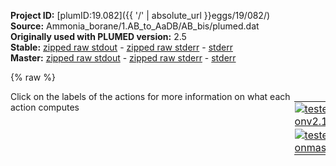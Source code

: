 **Project ID:** [plumID:19.082]({{ '/' | absolute_url }}eggs/19/082/)  
**Source:** Ammonia_borane/1.AB_to_AaDB/AB_bis/plumed.dat  
**Originally used with PLUMED version:** 2.5  
**Stable:** [zipped raw stdout](plumed.dat.plumed.stdout.txt.zip) - [zipped raw stderr](plumed.dat.plumed.stderr.txt.zip) - [stderr](plumed.dat.plumed.stderr)  
**Master:** [zipped raw stdout](plumed.dat.plumed_master.stdout.txt.zip) - [zipped raw stderr](plumed.dat.plumed_master.stderr.txt.zip) - [stderr](plumed.dat.plumed_master.stderr)  

{% raw %}
<div style="width: 100%; float:left">
<div style="width: 90%; float:left" id="value_details_data/Ammonia_borane/1.AB_to_AaDB/AB_bis/plumed.dat"> Click on the labels of the actions for more information on what each action computes </div>
<div style="width: 10%; float:left"><table><tr><td style="padding:1px"><a href="plumed.dat.plumed.stderr"><img src="https://img.shields.io/badge/v2.10-passing-green.svg" alt="tested onv2.10" /></a></td></tr><tr><td style="padding:1px"><a href="plumed.dat.plumed_master.stderr"><img src="https://img.shields.io/badge/master-passing-green.svg" alt="tested onmaster" /></a></td></tr></table></div></div>
<pre style="width=97%;">
<span class="plumedtooltip" style="color:green">RESTART<span class="right">Activate restart. <a href="https://www.plumed.org/doc-master/user-doc/html/_r_e_s_t_a_r_t.html" style="color:green">More details</a><i></i></span></span>
<span style="display:none;" id="data/Ammonia_borane/1.AB_to_AaDB/AB_bis/plumed.dat">The RESTART action with label <b></b> calculates something</span><span class="plumedtooltip" style="color:green">UNITS<span class="right">This command sets the internal units for the code. <a href="https://www.plumed.org/doc-master/user-doc/html/_u_n_i_t_s.html" style="color:green">More details</a><i></i></span></span> <span class="plumedtooltip">LENGTH<span class="right">the units of lengths<i></i></span></span>=A

<b name="data/Ammonia_borane/1.AB_to_AaDB/AB_bis/plumed.dath" onclick='showPath("data/Ammonia_borane/1.AB_to_AaDB/AB_bis/plumed.dat","data/Ammonia_borane/1.AB_to_AaDB/AB_bis/plumed.dath","data/Ammonia_borane/1.AB_to_AaDB/AB_bis/plumed.dath","violet")'>h</b><span style="display:none;" id="data/Ammonia_borane/1.AB_to_AaDB/AB_bis/plumed.dath">The GROUP action with label <b>h</b> calculates the following quantities:<table  align="center" frame="void" width="95%" cellpadding="5%"><tr><td width="5%"><b> Quantity </b>  </td><td width="5%"><b> Type </b>  </td><td><b> Description </b> </td></tr><tr><td width="5%">h</td><td width="5%"><font color="violet">atoms</font></td><td>indices of atoms specified in GROUP</td></tr></table></span>: <span class="plumedtooltip" style="color:green">GROUP<span class="right">Define a group of atoms so that a particular list of atoms can be referenced with a single label in definitions of CVs or virtual atoms. <a href="https://www.plumed.org/doc-master/user-doc/html/_g_r_o_u_p.html" style="color:green">More details</a><i></i></span></span> <span class="plumedtooltip">ATOMS<span class="right">the numerical indexes for the set of atoms in the group<i></i></span></span>=5-128:16,6-128:16,7-128:16,8-128:16,9-128:16,10-128:16,11-128:16,12-128:16,13-128:16,14-128:16,15-128:16,16-128:16 
<b name="data/Ammonia_borane/1.AB_to_AaDB/AB_bis/plumed.datn" onclick='showPath("data/Ammonia_borane/1.AB_to_AaDB/AB_bis/plumed.dat","data/Ammonia_borane/1.AB_to_AaDB/AB_bis/plumed.datn","data/Ammonia_borane/1.AB_to_AaDB/AB_bis/plumed.datn","violet")'>n</b><span style="display:none;" id="data/Ammonia_borane/1.AB_to_AaDB/AB_bis/plumed.datn">The GROUP action with label <b>n</b> calculates the following quantities:<table  align="center" frame="void" width="95%" cellpadding="5%"><tr><td width="5%"><b> Quantity </b>  </td><td width="5%"><b> Type </b>  </td><td><b> Description </b> </td></tr><tr><td width="5%">n</td><td width="5%"><font color="violet">atoms</font></td><td>indices of atoms specified in GROUP</td></tr></table></span>: <span class="plumedtooltip" style="color:green">GROUP<span class="right">Define a group of atoms so that a particular list of atoms can be referenced with a single label in definitions of CVs or virtual atoms. <a href="https://www.plumed.org/doc-master/user-doc/html/_g_r_o_u_p.html" style="color:green">More details</a><i></i></span></span> <span class="plumedtooltip">ATOMS<span class="right">the numerical indexes for the set of atoms in the group<i></i></span></span>=3-128:16,4-128:16   
<b name="data/Ammonia_borane/1.AB_to_AaDB/AB_bis/plumed.datb" onclick='showPath("data/Ammonia_borane/1.AB_to_AaDB/AB_bis/plumed.dat","data/Ammonia_borane/1.AB_to_AaDB/AB_bis/plumed.datb","data/Ammonia_borane/1.AB_to_AaDB/AB_bis/plumed.datb","violet")'>b</b><span style="display:none;" id="data/Ammonia_borane/1.AB_to_AaDB/AB_bis/plumed.datb">The GROUP action with label <b>b</b> calculates the following quantities:<table  align="center" frame="void" width="95%" cellpadding="5%"><tr><td width="5%"><b> Quantity </b>  </td><td width="5%"><b> Type </b>  </td><td><b> Description </b> </td></tr><tr><td width="5%">b</td><td width="5%"><font color="violet">atoms</font></td><td>indices of atoms specified in GROUP</td></tr></table></span>: <span class="plumedtooltip" style="color:green">GROUP<span class="right">Define a group of atoms so that a particular list of atoms can be referenced with a single label in definitions of CVs or virtual atoms. <a href="https://www.plumed.org/doc-master/user-doc/html/_g_r_o_u_p.html" style="color:green">More details</a><i></i></span></span> <span class="plumedtooltip">ATOMS<span class="right">the numerical indexes for the set of atoms in the group<i></i></span></span>=1-128:16,2-128:16   
<b name="data/Ammonia_borane/1.AB_to_AaDB/AB_bis/plumed.dathb" onclick='showPath("data/Ammonia_borane/1.AB_to_AaDB/AB_bis/plumed.dat","data/Ammonia_borane/1.AB_to_AaDB/AB_bis/plumed.dathb","data/Ammonia_borane/1.AB_to_AaDB/AB_bis/plumed.dathb","violet")'>hb</b><span style="display:none;" id="data/Ammonia_borane/1.AB_to_AaDB/AB_bis/plumed.dathb">The GROUP action with label <b>hb</b> calculates the following quantities:<table  align="center" frame="void" width="95%" cellpadding="5%"><tr><td width="5%"><b> Quantity </b>  </td><td width="5%"><b> Type </b>  </td><td><b> Description </b> </td></tr><tr><td width="5%">hb</td><td width="5%"><font color="violet">atoms</font></td><td>indices of atoms specified in GROUP</td></tr></table></span>: <span class="plumedtooltip" style="color:green">GROUP<span class="right">Define a group of atoms so that a particular list of atoms can be referenced with a single label in definitions of CVs or virtual atoms. <a href="https://www.plumed.org/doc-master/user-doc/html/_g_r_o_u_p.html" style="color:green">More details</a><i></i></span></span> <span class="plumedtooltip">ATOMS<span class="right">the numerical indexes for the set of atoms in the group<i></i></span></span>=7-128:16,8-128:16,13-128:16,14-128:16,15-128:16,16-128:16 
<b name="data/Ammonia_borane/1.AB_to_AaDB/AB_bis/plumed.dathn" onclick='showPath("data/Ammonia_borane/1.AB_to_AaDB/AB_bis/plumed.dat","data/Ammonia_borane/1.AB_to_AaDB/AB_bis/plumed.dathn","data/Ammonia_borane/1.AB_to_AaDB/AB_bis/plumed.dathn","violet")'>hn</b><span style="display:none;" id="data/Ammonia_borane/1.AB_to_AaDB/AB_bis/plumed.dathn">The GROUP action with label <b>hn</b> calculates the following quantities:<table  align="center" frame="void" width="95%" cellpadding="5%"><tr><td width="5%"><b> Quantity </b>  </td><td width="5%"><b> Type </b>  </td><td><b> Description </b> </td></tr><tr><td width="5%">hn</td><td width="5%"><font color="violet">atoms</font></td><td>indices of atoms specified in GROUP</td></tr></table></span>: <span class="plumedtooltip" style="color:green">GROUP<span class="right">Define a group of atoms so that a particular list of atoms can be referenced with a single label in definitions of CVs or virtual atoms. <a href="https://www.plumed.org/doc-master/user-doc/html/_g_r_o_u_p.html" style="color:green">More details</a><i></i></span></span> <span class="plumedtooltip">ATOMS<span class="right">the numerical indexes for the set of atoms in the group<i></i></span></span>=5-128:16,6-128:16,9-128:16,10-128:16,11-128:16,12-128:16  
<b name="data/Ammonia_borane/1.AB_to_AaDB/AB_bis/plumed.datbm2" onclick='showPath("data/Ammonia_borane/1.AB_to_AaDB/AB_bis/plumed.dat","data/Ammonia_borane/1.AB_to_AaDB/AB_bis/plumed.datbm2","data/Ammonia_borane/1.AB_to_AaDB/AB_bis/plumed.datbm2","violet")'>bm2</b><span style="display:none;" id="data/Ammonia_borane/1.AB_to_AaDB/AB_bis/plumed.datbm2">The GROUP action with label <b>bm2</b> calculates the following quantities:<table  align="center" frame="void" width="95%" cellpadding="5%"><tr><td width="5%"><b> Quantity </b>  </td><td width="5%"><b> Type </b>  </td><td><b> Description </b> </td></tr><tr><td width="5%">bm2</td><td width="5%"><font color="violet">atoms</font></td><td>indices of atoms specified in GROUP</td></tr></table></span>: <span class="plumedtooltip" style="color:green">GROUP<span class="right">Define a group of atoms so that a particular list of atoms can be referenced with a single label in definitions of CVs or virtual atoms. <a href="https://www.plumed.org/doc-master/user-doc/html/_g_r_o_u_p.html" style="color:green">More details</a><i></i></span></span> <span class="plumedtooltip">ATOMS<span class="right">the numerical indexes for the set of atoms in the group<i></i></span></span>=1-128:16,18-128:16  

<span id="data/Ammonia_borane/1.AB_to_AaDB/AB_bis/plumed.datbnintrag_short"><span id="data/Ammonia_borane/1.AB_to_AaDB/AB_bis/plumed.datdefbnintrag_short"><b name="data/Ammonia_borane/1.AB_to_AaDB/AB_bis/plumed.datbnintrag" onclick='showPath("data/Ammonia_borane/1.AB_to_AaDB/AB_bis/plumed.dat","data/Ammonia_borane/1.AB_to_AaDB/AB_bis/plumed.datbnintrag","data/Ammonia_borane/1.AB_to_AaDB/AB_bis/plumed.datbnintrag_shortcut","blue")'>bnintrag</b><span style="display:none;" id="data/Ammonia_borane/1.AB_to_AaDB/AB_bis/plumed.datbnintrag_shortcut">The COORDINATIONNUMBER action with label <b>bnintrag</b> calculates the following quantities:<table  align="center" frame="void" width="95%" cellpadding="5%"><tr><td width="5%"><b> Quantity </b>  </td><td width="5%"><b> Type </b>  </td><td><b> Description </b> </td></tr><tr><td width="5%">bnintrag</td><td width="5%"><font color="blue">vector</font></td><td>the coordination numbers of the specified atoms</td></tr><tr><td width="5%">bnintrag_min</td><td width="5%"><font color="black">scalar</font></td><td>the minimum colvar</td></tr></table></span>: <span class="plumedtooltip" style="color:green">COORDINATIONNUMBER<span class="right">Calculate the coordination numbers of atoms so that you can then calculate functions of the distribution of This action is <a class="toggler" href='javascript:;' onclick='toggleDisplay("data/Ammonia_borane/1.AB_to_AaDB/AB_bis/plumed.datbnintrag");'>a shortcut</a> and it has <a class="toggler" href='javascript:;' onclick='toggleDisplay("data/Ammonia_borane/1.AB_to_AaDB/AB_bis/plumed.datdefbnintrag");'>hidden defaults</a>. <a href="https://www.plumed.org/doc-master/user-doc/html/_c_o_o_r_d_i_n_a_t_i_o_n_n_u_m_b_e_r.html">More details</a><i></i></span></span> <span class="plumedtooltip">SPECIESA<span class="right">this keyword is used for colvars such as the coordination number<i></i></span></span>=<b name="data/Ammonia_borane/1.AB_to_AaDB/AB_bis/plumed.datb">b</b> <span class="plumedtooltip">SPECIESB<span class="right">this keyword is used for colvars such as the coordination number<i></i></span></span>=<b name="data/Ammonia_borane/1.AB_to_AaDB/AB_bis/plumed.datn">n</b> <span class="plumedtooltip">R_0<span class="right">The r_0 parameter of the switching function<i></i></span></span>=2.0 <span class="plumedtooltip">NN<span class="right"> The n parameter of the switching function <i></i></span></span>=6 <span class="plumedtooltip">MM<span class="right"> The m parameter of the switching function; 0 implies 2*NN<i></i></span></span>=12 <span class="plumedtooltip">MIN<span class="right">calculate the minimum value<i></i></span></span>={BETA=20.0}
</span><span id="data/Ammonia_borane/1.AB_to_AaDB/AB_bis/plumed.datdefbnintrag_long" style="display:none;"><b name="data/Ammonia_borane/1.AB_to_AaDB/AB_bis/plumed.datbnintrag" onclick='showPath("data/Ammonia_borane/1.AB_to_AaDB/AB_bis/plumed.dat","data/Ammonia_borane/1.AB_to_AaDB/AB_bis/plumed.datbnintrag","data/Ammonia_borane/1.AB_to_AaDB/AB_bis/plumed.datbnintrag_shortcut","blue")'>bnintrag</b>: <span class="plumedtooltip" style="color:green">COORDINATIONNUMBER<span class="right">Calculate the coordination numbers of atoms so that you can then calculate functions of the distribution of This action is <a class="toggler" href='javascript:;' onclick='toggleDisplay("data/Ammonia_borane/1.AB_to_AaDB/AB_bis/plumed.datbnintrag");'>a shortcut</a> and uses the <a class="toggler" href='javascript:;' onclick='toggleDisplay("data/Ammonia_borane/1.AB_to_AaDB/AB_bis/plumed.datdefbnintrag");'>defaults shown here</a>. <a href="https://www.plumed.org/doc-master/user-doc/html/_c_o_o_r_d_i_n_a_t_i_o_n_n_u_m_b_e_r.html">More details</a><i></i></span></span> <span class="plumedtooltip">SPECIESA<span class="right">this keyword is used for colvars such as the coordination number<i></i></span></span>=<b name="data/Ammonia_borane/1.AB_to_AaDB/AB_bis/plumed.datb">b</b> <span class="plumedtooltip">SPECIESB<span class="right">this keyword is used for colvars such as the coordination number<i></i></span></span>=<b name="data/Ammonia_borane/1.AB_to_AaDB/AB_bis/plumed.datn">n</b> <span class="plumedtooltip">R_0<span class="right">The r_0 parameter of the switching function<i></i></span></span>=2.0 <span class="plumedtooltip">NN<span class="right"> The n parameter of the switching function <i></i></span></span>=6 <span class="plumedtooltip">MM<span class="right"> The m parameter of the switching function; 0 implies 2*NN<i></i></span></span>=12 <span class="plumedtooltip">MIN<span class="right">calculate the minimum value<i></i></span></span>={BETA=20.0}  <span class="plumedtooltip">D_0<span class="right"> The d_0 parameter of the switching function<i></i></span></span>=0.0
</span></span><span id="data/Ammonia_borane/1.AB_to_AaDB/AB_bis/plumed.datbnintrag_long" style="display:none;"><span style="color:blue" class="comment"># PLUMED interprets the command:
</span><span class="toggler" style="color:red" onclick='toggleDisplay("data/Ammonia_borane/1.AB_to_AaDB/AB_bis/plumed.datbnintrag")'># bnintrag: COORDINATIONNUMBER SPECIESA=b SPECIESB=n R_0=2.0 NN=6 MM=12 MIN={BETA=20.0}</span>
<span style="color:blue" class="comment"># as follows (Click the red comment above to revert to the short version of the input):</span>
<b name="data/Ammonia_borane/1.AB_to_AaDB/AB_bis/plumed.datbnintrag_grp" onclick='showPath("data/Ammonia_borane/1.AB_to_AaDB/AB_bis/plumed.dat","data/Ammonia_borane/1.AB_to_AaDB/AB_bis/plumed.datbnintrag_grp","data/Ammonia_borane/1.AB_to_AaDB/AB_bis/plumed.datbnintrag_grp","violet")'>bnintrag_grp</b><span style="display:none;" id="data/Ammonia_borane/1.AB_to_AaDB/AB_bis/plumed.datbnintrag_grp">The GROUP action with label <b>bnintrag_grp</b> calculates the following quantities:<table  align="center" frame="void" width="95%" cellpadding="5%"><tr><td width="5%"><b> Quantity </b>  </td><td width="5%"><b> Type </b>  </td><td><b> Description </b> </td></tr><tr><td width="5%">bnintrag_grp</td><td width="5%"><font color="violet">atoms</font></td><td>indices of atoms specified in GROUP</td></tr></table></span>: <span class="plumedtooltip" style="color:green">GROUP<span class="right">Define a group of atoms so that a particular list of atoms can be referenced with a single label in definitions of CVs or virtual atoms. <a href="https://www.plumed.org/doc-master/user-doc/html/_g_r_o_u_p.html" style="color:green">More details</a><i></i></span></span> <span class="plumedtooltip">ATOMS<span class="right">the numerical indexes for the set of atoms in the group<i></i></span></span>=<b name="data/Ammonia_borane/1.AB_to_AaDB/AB_bis/plumed.datb">b</b>
<b name="data/Ammonia_borane/1.AB_to_AaDB/AB_bis/plumed.datbnintrag_mat" onclick='showPath("data/Ammonia_borane/1.AB_to_AaDB/AB_bis/plumed.dat","data/Ammonia_borane/1.AB_to_AaDB/AB_bis/plumed.datbnintrag_mat","data/Ammonia_borane/1.AB_to_AaDB/AB_bis/plumed.datbnintrag_mat","red")'>bnintrag_mat</b><span style="display:none;" id="data/Ammonia_borane/1.AB_to_AaDB/AB_bis/plumed.datbnintrag_mat">The CONTACT_MATRIX action with label <b>bnintrag_mat</b> calculates the following quantities:<table  align="center" frame="void" width="95%" cellpadding="5%"><tr><td width="5%"><b> Quantity </b>  </td><td width="5%"><b> Type </b>  </td><td><b> Description </b> </td></tr><tr><td width="5%">bnintrag_mat</td><td width="5%"><font color="red">matrix</font></td><td>a matrix containing the weights for the bonds between each pair of atoms</td></tr></table></span>: <span class="plumedtooltip" style="color:green">CONTACT_MATRIX<span class="right">Adjacency matrix in which two atoms are adjacent if they are within a certain cutoff. <a href="https://www.plumed.org/doc-master/user-doc/html/_c_o_n_t_a_c_t__m_a_t_r_i_x.html" style="color:green">More details</a><i></i></span></span> <span class="plumedtooltip">GROUPA<span class="right"><i></i></span></span>=<b name="data/Ammonia_borane/1.AB_to_AaDB/AB_bis/plumed.datb">b</b> <span class="plumedtooltip">GROUPB<span class="right"><i></i></span></span>=<b name="data/Ammonia_borane/1.AB_to_AaDB/AB_bis/plumed.datn">n</b> <span class="plumedtooltip">R_0<span class="right">The r_0 parameter of the switching function<i></i></span></span>=2.0 <span class="plumedtooltip">D_0<span class="right"> The d_0 parameter of the switching function<i></i></span></span>=0.0 <span class="plumedtooltip">NN<span class="right"> The n parameter of the switching function <i></i></span></span>=6 <span class="plumedtooltip">MM<span class="right"> The m parameter of the switching function; 0 implies 2*NN<i></i></span></span>=12
<b name="data/Ammonia_borane/1.AB_to_AaDB/AB_bis/plumed.datbnintrag_ones" onclick='showPath("data/Ammonia_borane/1.AB_to_AaDB/AB_bis/plumed.dat","data/Ammonia_borane/1.AB_to_AaDB/AB_bis/plumed.datbnintrag_ones","data/Ammonia_borane/1.AB_to_AaDB/AB_bis/plumed.datbnintrag_ones","blue")'>bnintrag_ones</b><span style="display:none;" id="data/Ammonia_borane/1.AB_to_AaDB/AB_bis/plumed.datbnintrag_ones">The CONSTANT action with label <b>bnintrag_ones</b> calculates the following quantities:<table  align="center" frame="void" width="95%" cellpadding="5%"><tr><td width="5%"><b> Quantity </b>  </td><td width="5%"><b> Type </b>  </td><td><b> Description </b> </td></tr><tr><td width="5%">bnintrag_ones</td><td width="5%"><font color="blue">vector</font></td><td>the constant value that was read from the plumed input</td></tr></table></span>: <span class="plumedtooltip" style="color:green">ONES<span class="right">Create a constant vector with all elements equal to one <a href="https://www.plumed.org/doc-master/user-doc/html/_o_n_e_s.html" style="color:green">More details</a><i></i></span></span> <span class="plumedtooltip">SIZE<span class="right">the number of ones that you would like to create<i></i></span></span>=16
<b name="data/Ammonia_borane/1.AB_to_AaDB/AB_bis/plumed.datbnintrag" onclick='showPath("data/Ammonia_borane/1.AB_to_AaDB/AB_bis/plumed.dat","data/Ammonia_borane/1.AB_to_AaDB/AB_bis/plumed.datbnintrag","data/Ammonia_borane/1.AB_to_AaDB/AB_bis/plumed.datbnintrag","blue")'>bnintrag</b><span style="display:none;" id="data/Ammonia_borane/1.AB_to_AaDB/AB_bis/plumed.datbnintrag">The MATRIX_VECTOR_PRODUCT action with label <b>bnintrag</b> calculates the following quantities:<table  align="center" frame="void" width="95%" cellpadding="5%"><tr><td width="5%"><b> Quantity </b>  </td><td width="5%"><b> Type </b>  </td><td><b> Description </b> </td></tr><tr><td width="5%">bnintrag</td><td width="5%"><font color="blue">vector</font></td><td>the vector that is obtained by taking the product between the matrix and the vector that were input</td></tr></table></span>: <span class="plumedtooltip" style="color:green">MATRIX_VECTOR_PRODUCT<span class="right">Calculate the product of the matrix and the vector <a href="https://www.plumed.org/doc-master/user-doc/html/_m_a_t_r_i_x__v_e_c_t_o_r__p_r_o_d_u_c_t.html" style="color:green">More details</a><i></i></span></span>  <span class="plumedtooltip">ARG<span class="right">the label for the matrix and the vector/scalar that are being multiplied<i></i></span></span>=<b name="data/Ammonia_borane/1.AB_to_AaDB/AB_bis/plumed.datbnintrag_mat">bnintrag_mat</b>,<b name="data/Ammonia_borane/1.AB_to_AaDB/AB_bis/plumed.datbnintrag_ones">bnintrag_ones</b>
<b name="data/Ammonia_borane/1.AB_to_AaDB/AB_bis/plumed.datbnintrag_caverage" onclick='showPath("data/Ammonia_borane/1.AB_to_AaDB/AB_bis/plumed.dat","data/Ammonia_borane/1.AB_to_AaDB/AB_bis/plumed.datbnintrag_caverage","data/Ammonia_borane/1.AB_to_AaDB/AB_bis/plumed.datbnintrag_caverage","black")'>bnintrag_caverage</b><span style="display:none;" id="data/Ammonia_borane/1.AB_to_AaDB/AB_bis/plumed.datbnintrag_caverage">The MEAN action with label <b>bnintrag_caverage</b> calculates the following quantities:<table  align="center" frame="void" width="95%" cellpadding="5%"><tr><td width="5%"><b> Quantity </b>  </td><td width="5%"><b> Type </b>  </td><td><b> Description </b> </td></tr><tr><td width="5%">bnintrag_caverage</td><td width="5%"><font color="black">scalar</font></td><td>the mean of all the elements in the input vector</td></tr></table></span>: <span class="plumedtooltip" style="color:green">MEAN<span class="right">Calculate the arithmetic mean of the elements in a vector <a href="https://www.plumed.org/doc-master/user-doc/html/_m_e_a_n.html" style="color:green">More details</a><i></i></span></span> <span class="plumedtooltip">ARG<span class="right">the values input to this function<i></i></span></span>=<b name="data/Ammonia_borane/1.AB_to_AaDB/AB_bis/plumed.datbnintrag">bnintrag</b> <span class="plumedtooltip">PERIODIC<span class="right">if the output of your function is periodic then you should specify the periodicity of the function<i></i></span></span>=NO
<b name="data/Ammonia_borane/1.AB_to_AaDB/AB_bis/plumed.datbnintrag_me_min" onclick='showPath("data/Ammonia_borane/1.AB_to_AaDB/AB_bis/plumed.dat","data/Ammonia_borane/1.AB_to_AaDB/AB_bis/plumed.datbnintrag_me_min","data/Ammonia_borane/1.AB_to_AaDB/AB_bis/plumed.datbnintrag_me_min","blue")'>bnintrag_me_min</b><span style="display:none;" id="data/Ammonia_borane/1.AB_to_AaDB/AB_bis/plumed.datbnintrag_me_min">The CUSTOM action with label <b>bnintrag_me_min</b> calculates the following quantities:<table  align="center" frame="void" width="95%" cellpadding="5%"><tr><td width="5%"><b> Quantity </b>  </td><td width="5%"><b> Type </b>  </td><td><b> Description </b> </td></tr><tr><td width="5%">bnintrag_me_min</td><td width="5%"><font color="blue">vector</font></td><td>the vector obtained by doing an element-wise application of an arbitrary function to the input vectors</td></tr></table></span>: <span class="plumedtooltip" style="color:green">CUSTOM<span class="right">Calculate a combination of variables using a custom expression. <a href="https://www.plumed.org/doc-master/user-doc/html/_c_u_s_t_o_m.html" style="color:green">More details</a><i></i></span></span> <span class="plumedtooltip">ARG<span class="right">the values input to this function<i></i></span></span>=<b name="data/Ammonia_borane/1.AB_to_AaDB/AB_bis/plumed.datbnintrag">bnintrag</b> <span class="plumedtooltip">FUNC<span class="right">the function you wish to evaluate<i></i></span></span>=exp(20.0/x) <span class="plumedtooltip">PERIODIC<span class="right">if the output of your function is periodic then you should specify the periodicity of the function<i></i></span></span>=NO
<b name="data/Ammonia_borane/1.AB_to_AaDB/AB_bis/plumed.datbnintrag_mec_min" onclick='showPath("data/Ammonia_borane/1.AB_to_AaDB/AB_bis/plumed.dat","data/Ammonia_borane/1.AB_to_AaDB/AB_bis/plumed.datbnintrag_mec_min","data/Ammonia_borane/1.AB_to_AaDB/AB_bis/plumed.datbnintrag_mec_min","black")'>bnintrag_mec_min</b><span style="display:none;" id="data/Ammonia_borane/1.AB_to_AaDB/AB_bis/plumed.datbnintrag_mec_min">The SUM action with label <b>bnintrag_mec_min</b> calculates the following quantities:<table  align="center" frame="void" width="95%" cellpadding="5%"><tr><td width="5%"><b> Quantity </b>  </td><td width="5%"><b> Type </b>  </td><td><b> Description </b> </td></tr><tr><td width="5%">bnintrag_mec_min</td><td width="5%"><font color="black">scalar</font></td><td>the sum of all the elements in the input vector</td></tr></table></span>: <span class="plumedtooltip" style="color:green">SUM<span class="right">Calculate the sum of the arguments <a href="https://www.plumed.org/doc-master/user-doc/html/_s_u_m.html" style="color:green">More details</a><i></i></span></span> <span class="plumedtooltip">ARG<span class="right">the values input to this function<i></i></span></span>=<b name="data/Ammonia_borane/1.AB_to_AaDB/AB_bis/plumed.datbnintrag_me_min">bnintrag_me_min</b> <span class="plumedtooltip">PERIODIC<span class="right">if the output of your function is periodic then you should specify the periodicity of the function<i></i></span></span>=NO
<b name="data/Ammonia_borane/1.AB_to_AaDB/AB_bis/plumed.datbnintrag_min" onclick='showPath("data/Ammonia_borane/1.AB_to_AaDB/AB_bis/plumed.dat","data/Ammonia_borane/1.AB_to_AaDB/AB_bis/plumed.datbnintrag_min","data/Ammonia_borane/1.AB_to_AaDB/AB_bis/plumed.datbnintrag_min","black")'>bnintrag_min</b><span style="display:none;" id="data/Ammonia_borane/1.AB_to_AaDB/AB_bis/plumed.datbnintrag_min">The CUSTOM action with label <b>bnintrag_min</b> calculates the following quantities:<table  align="center" frame="void" width="95%" cellpadding="5%"><tr><td width="5%"><b> Quantity </b>  </td><td width="5%"><b> Type </b>  </td><td><b> Description </b> </td></tr><tr><td width="5%">bnintrag_min</td><td width="5%"><font color="black">scalar</font></td><td>an arbitrary function</td></tr></table></span>: <span class="plumedtooltip" style="color:green">CUSTOM<span class="right">Calculate a combination of variables using a custom expression. <a href="https://www.plumed.org/doc-master/user-doc/html/_c_u_s_t_o_m.html" style="color:green">More details</a><i></i></span></span> <span class="plumedtooltip">ARG<span class="right">the values input to this function<i></i></span></span>=<b name="data/Ammonia_borane/1.AB_to_AaDB/AB_bis/plumed.datbnintrag_mec_min">bnintrag_mec_min</b> <span class="plumedtooltip">FUNC<span class="right">the function you wish to evaluate<i></i></span></span>=20.0/log(x) <span class="plumedtooltip">PERIODIC<span class="right">if the output of your function is periodic then you should specify the periodicity of the function<i></i></span></span>=NO
<span style="color:blue"># --- End of included input --- </span></span><span id="data/Ammonia_borane/1.AB_to_AaDB/AB_bis/plumed.datbnintranew_short"><span id="data/Ammonia_borane/1.AB_to_AaDB/AB_bis/plumed.datdefbnintranew_short"><b name="data/Ammonia_borane/1.AB_to_AaDB/AB_bis/plumed.datbnintranew" onclick='showPath("data/Ammonia_borane/1.AB_to_AaDB/AB_bis/plumed.dat","data/Ammonia_borane/1.AB_to_AaDB/AB_bis/plumed.datbnintranew","data/Ammonia_borane/1.AB_to_AaDB/AB_bis/plumed.datbnintranew_shortcut","blue")'>bnintranew</b><span style="display:none;" id="data/Ammonia_borane/1.AB_to_AaDB/AB_bis/plumed.datbnintranew_shortcut">The COORDINATIONNUMBER action with label <b>bnintranew</b> calculates the following quantities:<table  align="center" frame="void" width="95%" cellpadding="5%"><tr><td width="5%"><b> Quantity </b>  </td><td width="5%"><b> Type </b>  </td><td><b> Description </b> </td></tr><tr><td width="5%">bnintranew</td><td width="5%"><font color="blue">vector</font></td><td>the coordination numbers of the specified atoms</td></tr><tr><td width="5%">bnintranew_mean</td><td width="5%"><font color="black">scalar</font></td><td>the mean of the colvars</td></tr></table></span>: <span class="plumedtooltip" style="color:green">COORDINATIONNUMBER<span class="right">Calculate the coordination numbers of atoms so that you can then calculate functions of the distribution of This action is <a class="toggler" href='javascript:;' onclick='toggleDisplay("data/Ammonia_borane/1.AB_to_AaDB/AB_bis/plumed.datbnintranew");'>a shortcut</a> and it has <a class="toggler" href='javascript:;' onclick='toggleDisplay("data/Ammonia_borane/1.AB_to_AaDB/AB_bis/plumed.datdefbnintranew");'>hidden defaults</a>. <a href="https://www.plumed.org/doc-master/user-doc/html/_c_o_o_r_d_i_n_a_t_i_o_n_n_u_m_b_e_r.html">More details</a><i></i></span></span> <span class="plumedtooltip">SPECIESA<span class="right">this keyword is used for colvars such as the coordination number<i></i></span></span>=2 <span class="plumedtooltip">SPECIESB<span class="right">this keyword is used for colvars such as the coordination number<i></i></span></span>=4 <span class="plumedtooltip">R_0<span class="right">The r_0 parameter of the switching function<i></i></span></span>=2.2 <span class="plumedtooltip">NN<span class="right"> The n parameter of the switching function <i></i></span></span>=4 <span class="plumedtooltip">MM<span class="right"> The m parameter of the switching function; 0 implies 2*NN<i></i></span></span>=8 <span class="plumedtooltip">MEAN<span class="right"> calculate the mean of all the quantities<i></i></span></span>
</span><span id="data/Ammonia_borane/1.AB_to_AaDB/AB_bis/plumed.datdefbnintranew_long" style="display:none;"><b name="data/Ammonia_borane/1.AB_to_AaDB/AB_bis/plumed.datbnintranew" onclick='showPath("data/Ammonia_borane/1.AB_to_AaDB/AB_bis/plumed.dat","data/Ammonia_borane/1.AB_to_AaDB/AB_bis/plumed.datbnintranew","data/Ammonia_borane/1.AB_to_AaDB/AB_bis/plumed.datbnintranew_shortcut","blue")'>bnintranew</b>: <span class="plumedtooltip" style="color:green">COORDINATIONNUMBER<span class="right">Calculate the coordination numbers of atoms so that you can then calculate functions of the distribution of This action is <a class="toggler" href='javascript:;' onclick='toggleDisplay("data/Ammonia_borane/1.AB_to_AaDB/AB_bis/plumed.datbnintranew");'>a shortcut</a> and uses the <a class="toggler" href='javascript:;' onclick='toggleDisplay("data/Ammonia_borane/1.AB_to_AaDB/AB_bis/plumed.datdefbnintranew");'>defaults shown here</a>. <a href="https://www.plumed.org/doc-master/user-doc/html/_c_o_o_r_d_i_n_a_t_i_o_n_n_u_m_b_e_r.html">More details</a><i></i></span></span> <span class="plumedtooltip">SPECIESA<span class="right">this keyword is used for colvars such as the coordination number<i></i></span></span>=2 <span class="plumedtooltip">SPECIESB<span class="right">this keyword is used for colvars such as the coordination number<i></i></span></span>=4 <span class="plumedtooltip">R_0<span class="right">The r_0 parameter of the switching function<i></i></span></span>=2.2 <span class="plumedtooltip">NN<span class="right"> The n parameter of the switching function <i></i></span></span>=4 <span class="plumedtooltip">MM<span class="right"> The m parameter of the switching function; 0 implies 2*NN<i></i></span></span>=8 <span class="plumedtooltip">MEAN<span class="right"> calculate the mean of all the quantities<i></i></span></span>  <span class="plumedtooltip">D_0<span class="right"> The d_0 parameter of the switching function<i></i></span></span>=0.0
</span></span><span id="data/Ammonia_borane/1.AB_to_AaDB/AB_bis/plumed.datbnintranew_long" style="display:none;"><span style="color:blue" class="comment"># PLUMED interprets the command:
</span><span class="toggler" style="color:red" onclick='toggleDisplay("data/Ammonia_borane/1.AB_to_AaDB/AB_bis/plumed.datbnintranew")'># bnintranew: COORDINATIONNUMBER SPECIESA=2 SPECIESB=4 R_0=2.2 NN=4 MM=8 MEAN</span>
<span style="color:blue" class="comment"># as follows (Click the red comment above to revert to the short version of the input):</span>
<b name="data/Ammonia_borane/1.AB_to_AaDB/AB_bis/plumed.datbnintranew_grp" onclick='showPath("data/Ammonia_borane/1.AB_to_AaDB/AB_bis/plumed.dat","data/Ammonia_borane/1.AB_to_AaDB/AB_bis/plumed.datbnintranew_grp","data/Ammonia_borane/1.AB_to_AaDB/AB_bis/plumed.datbnintranew_grp","violet")'>bnintranew_grp</b><span style="display:none;" id="data/Ammonia_borane/1.AB_to_AaDB/AB_bis/plumed.datbnintranew_grp">The GROUP action with label <b>bnintranew_grp</b> calculates the following quantities:<table  align="center" frame="void" width="95%" cellpadding="5%"><tr><td width="5%"><b> Quantity </b>  </td><td width="5%"><b> Type </b>  </td><td><b> Description </b> </td></tr><tr><td width="5%">bnintranew_grp</td><td width="5%"><font color="violet">atoms</font></td><td>indices of atoms specified in GROUP</td></tr></table></span>: <span class="plumedtooltip" style="color:green">GROUP<span class="right">Define a group of atoms so that a particular list of atoms can be referenced with a single label in definitions of CVs or virtual atoms. <a href="https://www.plumed.org/doc-master/user-doc/html/_g_r_o_u_p.html" style="color:green">More details</a><i></i></span></span> <span class="plumedtooltip">ATOMS<span class="right">the numerical indexes for the set of atoms in the group<i></i></span></span>=2
<b name="data/Ammonia_borane/1.AB_to_AaDB/AB_bis/plumed.datbnintranew_mat" onclick='showPath("data/Ammonia_borane/1.AB_to_AaDB/AB_bis/plumed.dat","data/Ammonia_borane/1.AB_to_AaDB/AB_bis/plumed.datbnintranew_mat","data/Ammonia_borane/1.AB_to_AaDB/AB_bis/plumed.datbnintranew_mat","red")'>bnintranew_mat</b><span style="display:none;" id="data/Ammonia_borane/1.AB_to_AaDB/AB_bis/plumed.datbnintranew_mat">The CONTACT_MATRIX action with label <b>bnintranew_mat</b> calculates the following quantities:<table  align="center" frame="void" width="95%" cellpadding="5%"><tr><td width="5%"><b> Quantity </b>  </td><td width="5%"><b> Type </b>  </td><td><b> Description </b> </td></tr><tr><td width="5%">bnintranew_mat</td><td width="5%"><font color="red">matrix</font></td><td>a matrix containing the weights for the bonds between each pair of atoms</td></tr></table></span>: <span class="plumedtooltip" style="color:green">CONTACT_MATRIX<span class="right">Adjacency matrix in which two atoms are adjacent if they are within a certain cutoff. <a href="https://www.plumed.org/doc-master/user-doc/html/_c_o_n_t_a_c_t__m_a_t_r_i_x.html" style="color:green">More details</a><i></i></span></span> <span class="plumedtooltip">GROUPA<span class="right"><i></i></span></span>=2 <span class="plumedtooltip">GROUPB<span class="right"><i></i></span></span>=4 <span class="plumedtooltip">R_0<span class="right">The r_0 parameter of the switching function<i></i></span></span>=2.2 <span class="plumedtooltip">D_0<span class="right"> The d_0 parameter of the switching function<i></i></span></span>=0.0 <span class="plumedtooltip">NN<span class="right"> The n parameter of the switching function <i></i></span></span>=4 <span class="plumedtooltip">MM<span class="right"> The m parameter of the switching function; 0 implies 2*NN<i></i></span></span>=8
<b name="data/Ammonia_borane/1.AB_to_AaDB/AB_bis/plumed.datbnintranew_ones" onclick='showPath("data/Ammonia_borane/1.AB_to_AaDB/AB_bis/plumed.dat","data/Ammonia_borane/1.AB_to_AaDB/AB_bis/plumed.datbnintranew_ones","data/Ammonia_borane/1.AB_to_AaDB/AB_bis/plumed.datbnintranew_ones","black")'>bnintranew_ones</b><span style="display:none;" id="data/Ammonia_borane/1.AB_to_AaDB/AB_bis/plumed.datbnintranew_ones">The CONSTANT action with label <b>bnintranew_ones</b> calculates the following quantities:<table  align="center" frame="void" width="95%" cellpadding="5%"><tr><td width="5%"><b> Quantity </b>  </td><td width="5%"><b> Type </b>  </td><td><b> Description </b> </td></tr><tr><td width="5%">bnintranew_ones</td><td width="5%"><font color="black">scalar</font></td><td>the constant value that was read from the plumed input</td></tr></table></span>: <span class="plumedtooltip" style="color:green">ONES<span class="right">Create a constant vector with all elements equal to one <a href="https://www.plumed.org/doc-master/user-doc/html/_o_n_e_s.html" style="color:green">More details</a><i></i></span></span> <span class="plumedtooltip">SIZE<span class="right">the number of ones that you would like to create<i></i></span></span>=1
<b name="data/Ammonia_borane/1.AB_to_AaDB/AB_bis/plumed.datbnintranew" onclick='showPath("data/Ammonia_borane/1.AB_to_AaDB/AB_bis/plumed.dat","data/Ammonia_borane/1.AB_to_AaDB/AB_bis/plumed.datbnintranew","data/Ammonia_borane/1.AB_to_AaDB/AB_bis/plumed.datbnintranew","blue")'>bnintranew</b><span style="display:none;" id="data/Ammonia_borane/1.AB_to_AaDB/AB_bis/plumed.datbnintranew">The MATRIX_VECTOR_PRODUCT action with label <b>bnintranew</b> calculates the following quantities:<table  align="center" frame="void" width="95%" cellpadding="5%"><tr><td width="5%"><b> Quantity </b>  </td><td width="5%"><b> Type </b>  </td><td><b> Description </b> </td></tr><tr><td width="5%">bnintranew</td><td width="5%"><font color="blue">vector</font></td><td>the vector that is obtained by taking the product between the matrix and the vector that were input</td></tr></table></span>: <span class="plumedtooltip" style="color:green">MATRIX_VECTOR_PRODUCT<span class="right">Calculate the product of the matrix and the vector <a href="https://www.plumed.org/doc-master/user-doc/html/_m_a_t_r_i_x__v_e_c_t_o_r__p_r_o_d_u_c_t.html" style="color:green">More details</a><i></i></span></span>  <span class="plumedtooltip">ARG<span class="right">the label for the matrix and the vector/scalar that are being multiplied<i></i></span></span>=<b name="data/Ammonia_borane/1.AB_to_AaDB/AB_bis/plumed.datbnintranew_mat">bnintranew_mat</b>,<b name="data/Ammonia_borane/1.AB_to_AaDB/AB_bis/plumed.datbnintranew_ones">bnintranew_ones</b>
<b name="data/Ammonia_borane/1.AB_to_AaDB/AB_bis/plumed.datbnintranew_caverage" onclick='showPath("data/Ammonia_borane/1.AB_to_AaDB/AB_bis/plumed.dat","data/Ammonia_borane/1.AB_to_AaDB/AB_bis/plumed.datbnintranew_caverage","data/Ammonia_borane/1.AB_to_AaDB/AB_bis/plumed.datbnintranew_caverage","black")'>bnintranew_caverage</b><span style="display:none;" id="data/Ammonia_borane/1.AB_to_AaDB/AB_bis/plumed.datbnintranew_caverage">The MEAN action with label <b>bnintranew_caverage</b> calculates the following quantities:<table  align="center" frame="void" width="95%" cellpadding="5%"><tr><td width="5%"><b> Quantity </b>  </td><td width="5%"><b> Type </b>  </td><td><b> Description </b> </td></tr><tr><td width="5%">bnintranew_caverage</td><td width="5%"><font color="black">scalar</font></td><td>the mean of all the elements in the input vector</td></tr></table></span>: <span class="plumedtooltip" style="color:green">MEAN<span class="right">Calculate the arithmetic mean of the elements in a vector <a href="https://www.plumed.org/doc-master/user-doc/html/_m_e_a_n.html" style="color:green">More details</a><i></i></span></span> <span class="plumedtooltip">ARG<span class="right">the values input to this function<i></i></span></span>=<b name="data/Ammonia_borane/1.AB_to_AaDB/AB_bis/plumed.datbnintranew">bnintranew</b> <span class="plumedtooltip">PERIODIC<span class="right">if the output of your function is periodic then you should specify the periodicity of the function<i></i></span></span>=NO
<b name="data/Ammonia_borane/1.AB_to_AaDB/AB_bis/plumed.datbnintranew_mean" onclick='showPath("data/Ammonia_borane/1.AB_to_AaDB/AB_bis/plumed.dat","data/Ammonia_borane/1.AB_to_AaDB/AB_bis/plumed.datbnintranew_mean","data/Ammonia_borane/1.AB_to_AaDB/AB_bis/plumed.datbnintranew_mean","black")'>bnintranew_mean</b><span style="display:none;" id="data/Ammonia_borane/1.AB_to_AaDB/AB_bis/plumed.datbnintranew_mean">The MEAN action with label <b>bnintranew_mean</b> calculates the following quantities:<table  align="center" frame="void" width="95%" cellpadding="5%"><tr><td width="5%"><b> Quantity </b>  </td><td width="5%"><b> Type </b>  </td><td><b> Description </b> </td></tr><tr><td width="5%">bnintranew_mean</td><td width="5%"><font color="black">scalar</font></td><td>the mean of all the elements in the input vector</td></tr></table></span>: <span class="plumedtooltip" style="color:green">MEAN<span class="right">Calculate the arithmetic mean of the elements in a vector <a href="https://www.plumed.org/doc-master/user-doc/html/_m_e_a_n.html" style="color:green">More details</a><i></i></span></span> <span class="plumedtooltip">ARG<span class="right">the values input to this function<i></i></span></span>=<b name="data/Ammonia_borane/1.AB_to_AaDB/AB_bis/plumed.datbnintranew">bnintranew</b> <span class="plumedtooltip">PERIODIC<span class="right">if the output of your function is periodic then you should specify the periodicity of the function<i></i></span></span>=NO
<span style="color:blue"># --- End of included input --- </span></span><span id="data/Ammonia_borane/1.AB_to_AaDB/AB_bis/plumed.datbbinter_short"><b name="data/Ammonia_borane/1.AB_to_AaDB/AB_bis/plumed.datbbinter" onclick='showPath("data/Ammonia_borane/1.AB_to_AaDB/AB_bis/plumed.dat","data/Ammonia_borane/1.AB_to_AaDB/AB_bis/plumed.datbbinter","data/Ammonia_borane/1.AB_to_AaDB/AB_bis/plumed.datbbinter_shortcut","blue")'>bbinter</b><span style="display:none;" id="data/Ammonia_borane/1.AB_to_AaDB/AB_bis/plumed.datbbinter_shortcut">The COORDINATIONNUMBER action with label <b>bbinter</b> calculates the following quantities:<table  align="center" frame="void" width="95%" cellpadding="5%"><tr><td width="5%"><b> Quantity </b>  </td><td width="5%"><b> Type </b>  </td><td><b> Description </b> </td></tr><tr><td width="5%">bbinter</td><td width="5%"><font color="blue">vector</font></td><td>the coordination numbers of the specified atoms</td></tr><tr><td width="5%">bbinter_max</td><td width="5%"><font color="black">scalar</font></td><td>the maximum colvar</td></tr></table></span>: <span class="plumedtooltip" style="color:green">COORDINATIONNUMBER<span class="right">Calculate the coordination numbers of atoms so that you can then calculate functions of the distribution of This action is <a class="toggler" href='javascript:;' onclick='toggleDisplay("data/Ammonia_borane/1.AB_to_AaDB/AB_bis/plumed.datbbinter");'>a shortcut</a>. <a href="https://www.plumed.org/doc-master/user-doc/html/_c_o_o_r_d_i_n_a_t_i_o_n_n_u_m_b_e_r.html">More details</a><i></i></span></span> <span class="plumedtooltip">SPECIESA<span class="right">this keyword is used for colvars such as the coordination number<i></i></span></span>=2 <span class="plumedtooltip">SPECIESB<span class="right">this keyword is used for colvars such as the coordination number<i></i></span></span>=<b name="data/Ammonia_borane/1.AB_to_AaDB/AB_bis/plumed.datbm2">bm2</b> <span class="plumedtooltip">SWITCH<span class="right">the switching function that it used in the construction of the contact matrix<i></i></span></span>={RATIONAL D_0=0.0 R_0=2.5 NN=6 MM=12} <span class="plumedtooltip">MAX<span class="right">calculate the maximum value<i></i></span></span>={BETA=0.02} 
</span><span id="data/Ammonia_borane/1.AB_to_AaDB/AB_bis/plumed.datbbinter_long" style="display:none;"><span style="color:blue" class="comment"># PLUMED interprets the command:
</span><span class="toggler" style="color:red" onclick='toggleDisplay("data/Ammonia_borane/1.AB_to_AaDB/AB_bis/plumed.datbbinter")'># bbinter: COORDINATIONNUMBER SPECIESA=2 SPECIESB=bm2 SWITCH={RATIONAL D_0=0.0 R_0=2.5 NN=6 MM=12} MAX={BETA=0.02} </span>
<span style="color:blue" class="comment"># as follows (Click the red comment above to revert to the short version of the input):</span>
<b name="data/Ammonia_borane/1.AB_to_AaDB/AB_bis/plumed.datbbinter_grp" onclick='showPath("data/Ammonia_borane/1.AB_to_AaDB/AB_bis/plumed.dat","data/Ammonia_borane/1.AB_to_AaDB/AB_bis/plumed.datbbinter_grp","data/Ammonia_borane/1.AB_to_AaDB/AB_bis/plumed.datbbinter_grp","violet")'>bbinter_grp</b><span style="display:none;" id="data/Ammonia_borane/1.AB_to_AaDB/AB_bis/plumed.datbbinter_grp">The GROUP action with label <b>bbinter_grp</b> calculates the following quantities:<table  align="center" frame="void" width="95%" cellpadding="5%"><tr><td width="5%"><b> Quantity </b>  </td><td width="5%"><b> Type </b>  </td><td><b> Description </b> </td></tr><tr><td width="5%">bbinter_grp</td><td width="5%"><font color="violet">atoms</font></td><td>indices of atoms specified in GROUP</td></tr></table></span>: <span class="plumedtooltip" style="color:green">GROUP<span class="right">Define a group of atoms so that a particular list of atoms can be referenced with a single label in definitions of CVs or virtual atoms. <a href="https://www.plumed.org/doc-master/user-doc/html/_g_r_o_u_p.html" style="color:green">More details</a><i></i></span></span> <span class="plumedtooltip">ATOMS<span class="right">the numerical indexes for the set of atoms in the group<i></i></span></span>=2
<b name="data/Ammonia_borane/1.AB_to_AaDB/AB_bis/plumed.datbbinter_mat" onclick='showPath("data/Ammonia_borane/1.AB_to_AaDB/AB_bis/plumed.dat","data/Ammonia_borane/1.AB_to_AaDB/AB_bis/plumed.datbbinter_mat","data/Ammonia_borane/1.AB_to_AaDB/AB_bis/plumed.datbbinter_mat","red")'>bbinter_mat</b><span style="display:none;" id="data/Ammonia_borane/1.AB_to_AaDB/AB_bis/plumed.datbbinter_mat">The CONTACT_MATRIX action with label <b>bbinter_mat</b> calculates the following quantities:<table  align="center" frame="void" width="95%" cellpadding="5%"><tr><td width="5%"><b> Quantity </b>  </td><td width="5%"><b> Type </b>  </td><td><b> Description </b> </td></tr><tr><td width="5%">bbinter_mat</td><td width="5%"><font color="red">matrix</font></td><td>a matrix containing the weights for the bonds between each pair of atoms</td></tr></table></span>: <span class="plumedtooltip" style="color:green">CONTACT_MATRIX<span class="right">Adjacency matrix in which two atoms are adjacent if they are within a certain cutoff. <a href="https://www.plumed.org/doc-master/user-doc/html/_c_o_n_t_a_c_t__m_a_t_r_i_x.html" style="color:green">More details</a><i></i></span></span> <span class="plumedtooltip">GROUPA<span class="right"><i></i></span></span>=2 <span class="plumedtooltip">GROUPB<span class="right"><i></i></span></span>=<b name="data/Ammonia_borane/1.AB_to_AaDB/AB_bis/plumed.datbm2">bm2</b> <span class="plumedtooltip">SWITCH<span class="right">specify the switching function to use between two sets of indistinguishable atoms<i></i></span></span>={RATIONAL D_0=0.0 R_0=2.5 NN=6 MM=12}
<b name="data/Ammonia_borane/1.AB_to_AaDB/AB_bis/plumed.datbbinter_ones" onclick='showPath("data/Ammonia_borane/1.AB_to_AaDB/AB_bis/plumed.dat","data/Ammonia_borane/1.AB_to_AaDB/AB_bis/plumed.datbbinter_ones","data/Ammonia_borane/1.AB_to_AaDB/AB_bis/plumed.datbbinter_ones","blue")'>bbinter_ones</b><span style="display:none;" id="data/Ammonia_borane/1.AB_to_AaDB/AB_bis/plumed.datbbinter_ones">The CONSTANT action with label <b>bbinter_ones</b> calculates the following quantities:<table  align="center" frame="void" width="95%" cellpadding="5%"><tr><td width="5%"><b> Quantity </b>  </td><td width="5%"><b> Type </b>  </td><td><b> Description </b> </td></tr><tr><td width="5%">bbinter_ones</td><td width="5%"><font color="blue">vector</font></td><td>the constant value that was read from the plumed input</td></tr></table></span>: <span class="plumedtooltip" style="color:green">ONES<span class="right">Create a constant vector with all elements equal to one <a href="https://www.plumed.org/doc-master/user-doc/html/_o_n_e_s.html" style="color:green">More details</a><i></i></span></span> <span class="plumedtooltip">SIZE<span class="right">the number of ones that you would like to create<i></i></span></span>=15
<b name="data/Ammonia_borane/1.AB_to_AaDB/AB_bis/plumed.datbbinter" onclick='showPath("data/Ammonia_borane/1.AB_to_AaDB/AB_bis/plumed.dat","data/Ammonia_borane/1.AB_to_AaDB/AB_bis/plumed.datbbinter","data/Ammonia_borane/1.AB_to_AaDB/AB_bis/plumed.datbbinter","blue")'>bbinter</b><span style="display:none;" id="data/Ammonia_borane/1.AB_to_AaDB/AB_bis/plumed.datbbinter">The MATRIX_VECTOR_PRODUCT action with label <b>bbinter</b> calculates the following quantities:<table  align="center" frame="void" width="95%" cellpadding="5%"><tr><td width="5%"><b> Quantity </b>  </td><td width="5%"><b> Type </b>  </td><td><b> Description </b> </td></tr><tr><td width="5%">bbinter</td><td width="5%"><font color="blue">vector</font></td><td>the vector that is obtained by taking the product between the matrix and the vector that were input</td></tr></table></span>: <span class="plumedtooltip" style="color:green">MATRIX_VECTOR_PRODUCT<span class="right">Calculate the product of the matrix and the vector <a href="https://www.plumed.org/doc-master/user-doc/html/_m_a_t_r_i_x__v_e_c_t_o_r__p_r_o_d_u_c_t.html" style="color:green">More details</a><i></i></span></span>  <span class="plumedtooltip">ARG<span class="right">the label for the matrix and the vector/scalar that are being multiplied<i></i></span></span>=<b name="data/Ammonia_borane/1.AB_to_AaDB/AB_bis/plumed.datbbinter_mat">bbinter_mat</b>,<b name="data/Ammonia_borane/1.AB_to_AaDB/AB_bis/plumed.datbbinter_ones">bbinter_ones</b>
<b name="data/Ammonia_borane/1.AB_to_AaDB/AB_bis/plumed.datbbinter_caverage" onclick='showPath("data/Ammonia_borane/1.AB_to_AaDB/AB_bis/plumed.dat","data/Ammonia_borane/1.AB_to_AaDB/AB_bis/plumed.datbbinter_caverage","data/Ammonia_borane/1.AB_to_AaDB/AB_bis/plumed.datbbinter_caverage","black")'>bbinter_caverage</b><span style="display:none;" id="data/Ammonia_borane/1.AB_to_AaDB/AB_bis/plumed.datbbinter_caverage">The MEAN action with label <b>bbinter_caverage</b> calculates the following quantities:<table  align="center" frame="void" width="95%" cellpadding="5%"><tr><td width="5%"><b> Quantity </b>  </td><td width="5%"><b> Type </b>  </td><td><b> Description </b> </td></tr><tr><td width="5%">bbinter_caverage</td><td width="5%"><font color="black">scalar</font></td><td>the mean of all the elements in the input vector</td></tr></table></span>: <span class="plumedtooltip" style="color:green">MEAN<span class="right">Calculate the arithmetic mean of the elements in a vector <a href="https://www.plumed.org/doc-master/user-doc/html/_m_e_a_n.html" style="color:green">More details</a><i></i></span></span> <span class="plumedtooltip">ARG<span class="right">the values input to this function<i></i></span></span>=<b name="data/Ammonia_borane/1.AB_to_AaDB/AB_bis/plumed.datbbinter">bbinter</b> <span class="plumedtooltip">PERIODIC<span class="right">if the output of your function is periodic then you should specify the periodicity of the function<i></i></span></span>=NO
<b name="data/Ammonia_borane/1.AB_to_AaDB/AB_bis/plumed.datbbinter_me_max" onclick='showPath("data/Ammonia_borane/1.AB_to_AaDB/AB_bis/plumed.dat","data/Ammonia_borane/1.AB_to_AaDB/AB_bis/plumed.datbbinter_me_max","data/Ammonia_borane/1.AB_to_AaDB/AB_bis/plumed.datbbinter_me_max","blue")'>bbinter_me_max</b><span style="display:none;" id="data/Ammonia_borane/1.AB_to_AaDB/AB_bis/plumed.datbbinter_me_max">The CUSTOM action with label <b>bbinter_me_max</b> calculates the following quantities:<table  align="center" frame="void" width="95%" cellpadding="5%"><tr><td width="5%"><b> Quantity </b>  </td><td width="5%"><b> Type </b>  </td><td><b> Description </b> </td></tr><tr><td width="5%">bbinter_me_max</td><td width="5%"><font color="blue">vector</font></td><td>the vector obtained by doing an element-wise application of an arbitrary function to the input vectors</td></tr></table></span>: <span class="plumedtooltip" style="color:green">CUSTOM<span class="right">Calculate a combination of variables using a custom expression. <a href="https://www.plumed.org/doc-master/user-doc/html/_c_u_s_t_o_m.html" style="color:green">More details</a><i></i></span></span> <span class="plumedtooltip">ARG<span class="right">the values input to this function<i></i></span></span>=<b name="data/Ammonia_borane/1.AB_to_AaDB/AB_bis/plumed.datbbinter">bbinter</b> <span class="plumedtooltip">FUNC<span class="right">the function you wish to evaluate<i></i></span></span>=exp(x/0.02) <span class="plumedtooltip">PERIODIC<span class="right">if the output of your function is periodic then you should specify the periodicity of the function<i></i></span></span>=NO
<b name="data/Ammonia_borane/1.AB_to_AaDB/AB_bis/plumed.datbbinter_mec_max" onclick='showPath("data/Ammonia_borane/1.AB_to_AaDB/AB_bis/plumed.dat","data/Ammonia_borane/1.AB_to_AaDB/AB_bis/plumed.datbbinter_mec_max","data/Ammonia_borane/1.AB_to_AaDB/AB_bis/plumed.datbbinter_mec_max","black")'>bbinter_mec_max</b><span style="display:none;" id="data/Ammonia_borane/1.AB_to_AaDB/AB_bis/plumed.datbbinter_mec_max">The SUM action with label <b>bbinter_mec_max</b> calculates the following quantities:<table  align="center" frame="void" width="95%" cellpadding="5%"><tr><td width="5%"><b> Quantity </b>  </td><td width="5%"><b> Type </b>  </td><td><b> Description </b> </td></tr><tr><td width="5%">bbinter_mec_max</td><td width="5%"><font color="black">scalar</font></td><td>the sum of all the elements in the input vector</td></tr></table></span>: <span class="plumedtooltip" style="color:green">SUM<span class="right">Calculate the sum of the arguments <a href="https://www.plumed.org/doc-master/user-doc/html/_s_u_m.html" style="color:green">More details</a><i></i></span></span> <span class="plumedtooltip">ARG<span class="right">the values input to this function<i></i></span></span>=<b name="data/Ammonia_borane/1.AB_to_AaDB/AB_bis/plumed.datbbinter_me_max">bbinter_me_max</b> <span class="plumedtooltip">PERIODIC<span class="right">if the output of your function is periodic then you should specify the periodicity of the function<i></i></span></span>=NO
<b name="data/Ammonia_borane/1.AB_to_AaDB/AB_bis/plumed.datbbinter_max" onclick='showPath("data/Ammonia_borane/1.AB_to_AaDB/AB_bis/plumed.dat","data/Ammonia_borane/1.AB_to_AaDB/AB_bis/plumed.datbbinter_max","data/Ammonia_borane/1.AB_to_AaDB/AB_bis/plumed.datbbinter_max","black")'>bbinter_max</b><span style="display:none;" id="data/Ammonia_borane/1.AB_to_AaDB/AB_bis/plumed.datbbinter_max">The CUSTOM action with label <b>bbinter_max</b> calculates the following quantities:<table  align="center" frame="void" width="95%" cellpadding="5%"><tr><td width="5%"><b> Quantity </b>  </td><td width="5%"><b> Type </b>  </td><td><b> Description </b> </td></tr><tr><td width="5%">bbinter_max</td><td width="5%"><font color="black">scalar</font></td><td>an arbitrary function</td></tr></table></span>: <span class="plumedtooltip" style="color:green">CUSTOM<span class="right">Calculate a combination of variables using a custom expression. <a href="https://www.plumed.org/doc-master/user-doc/html/_c_u_s_t_o_m.html" style="color:green">More details</a><i></i></span></span> <span class="plumedtooltip">ARG<span class="right">the values input to this function<i></i></span></span>=<b name="data/Ammonia_borane/1.AB_to_AaDB/AB_bis/plumed.datbbinter_mec_max">bbinter_mec_max</b> <span class="plumedtooltip">FUNC<span class="right">the function you wish to evaluate<i></i></span></span>=0.02*log(x) <span class="plumedtooltip">PERIODIC<span class="right">if the output of your function is periodic then you should specify the periodicity of the function<i></i></span></span>=NO
<span style="color:blue"># --- End of included input --- </span></span><span id="data/Ammonia_borane/1.AB_to_AaDB/AB_bis/plumed.datbhbridge_short"><span id="data/Ammonia_borane/1.AB_to_AaDB/AB_bis/plumed.datdefbhbridge_short"><b name="data/Ammonia_borane/1.AB_to_AaDB/AB_bis/plumed.datbhbridge" onclick='showPath("data/Ammonia_borane/1.AB_to_AaDB/AB_bis/plumed.dat","data/Ammonia_borane/1.AB_to_AaDB/AB_bis/plumed.datbhbridge","data/Ammonia_borane/1.AB_to_AaDB/AB_bis/plumed.datbhbridge_shortcut","blue")'>bhbridge</b><span style="display:none;" id="data/Ammonia_borane/1.AB_to_AaDB/AB_bis/plumed.datbhbridge_shortcut">The COORDINATIONNUMBER action with label <b>bhbridge</b> calculates the following quantities:<table  align="center" frame="void" width="95%" cellpadding="5%"><tr><td width="5%"><b> Quantity </b>  </td><td width="5%"><b> Type </b>  </td><td><b> Description </b> </td></tr><tr><td width="5%">bhbridge</td><td width="5%"><font color="blue">vector</font></td><td>the coordination numbers of the specified atoms</td></tr><tr><td width="5%">bhbridge_max</td><td width="5%"><font color="black">scalar</font></td><td>the maximum colvar</td></tr></table></span>: <span class="plumedtooltip" style="color:green">COORDINATIONNUMBER<span class="right">Calculate the coordination numbers of atoms so that you can then calculate functions of the distribution of This action is <a class="toggler" href='javascript:;' onclick='toggleDisplay("data/Ammonia_borane/1.AB_to_AaDB/AB_bis/plumed.datbhbridge");'>a shortcut</a> and it has <a class="toggler" href='javascript:;' onclick='toggleDisplay("data/Ammonia_borane/1.AB_to_AaDB/AB_bis/plumed.datdefbhbridge");'>hidden defaults</a>. <a href="https://www.plumed.org/doc-master/user-doc/html/_c_o_o_r_d_i_n_a_t_i_o_n_n_u_m_b_e_r.html">More details</a><i></i></span></span> <span class="plumedtooltip">SPECIESA<span class="right">this keyword is used for colvars such as the coordination number<i></i></span></span>=<b name="data/Ammonia_borane/1.AB_to_AaDB/AB_bis/plumed.dathb">hb</b> <span class="plumedtooltip">SPECIESB<span class="right">this keyword is used for colvars such as the coordination number<i></i></span></span>=<b name="data/Ammonia_borane/1.AB_to_AaDB/AB_bis/plumed.datb">b</b> <span class="plumedtooltip">R_0<span class="right">The r_0 parameter of the switching function<i></i></span></span>=1.9 <span class="plumedtooltip">NN<span class="right"> The n parameter of the switching function <i></i></span></span>=6 <span class="plumedtooltip">MM<span class="right"> The m parameter of the switching function; 0 implies 2*NN<i></i></span></span>=12 <span class="plumedtooltip">MAX<span class="right">calculate the maximum value<i></i></span></span>={BETA=0.02}
</span><span id="data/Ammonia_borane/1.AB_to_AaDB/AB_bis/plumed.datdefbhbridge_long" style="display:none;"><b name="data/Ammonia_borane/1.AB_to_AaDB/AB_bis/plumed.datbhbridge" onclick='showPath("data/Ammonia_borane/1.AB_to_AaDB/AB_bis/plumed.dat","data/Ammonia_borane/1.AB_to_AaDB/AB_bis/plumed.datbhbridge","data/Ammonia_borane/1.AB_to_AaDB/AB_bis/plumed.datbhbridge_shortcut","blue")'>bhbridge</b>: <span class="plumedtooltip" style="color:green">COORDINATIONNUMBER<span class="right">Calculate the coordination numbers of atoms so that you can then calculate functions of the distribution of This action is <a class="toggler" href='javascript:;' onclick='toggleDisplay("data/Ammonia_borane/1.AB_to_AaDB/AB_bis/plumed.datbhbridge");'>a shortcut</a> and uses the <a class="toggler" href='javascript:;' onclick='toggleDisplay("data/Ammonia_borane/1.AB_to_AaDB/AB_bis/plumed.datdefbhbridge");'>defaults shown here</a>. <a href="https://www.plumed.org/doc-master/user-doc/html/_c_o_o_r_d_i_n_a_t_i_o_n_n_u_m_b_e_r.html">More details</a><i></i></span></span> <span class="plumedtooltip">SPECIESA<span class="right">this keyword is used for colvars such as the coordination number<i></i></span></span>=<b name="data/Ammonia_borane/1.AB_to_AaDB/AB_bis/plumed.dathb">hb</b> <span class="plumedtooltip">SPECIESB<span class="right">this keyword is used for colvars such as the coordination number<i></i></span></span>=<b name="data/Ammonia_borane/1.AB_to_AaDB/AB_bis/plumed.datb">b</b> <span class="plumedtooltip">R_0<span class="right">The r_0 parameter of the switching function<i></i></span></span>=1.9 <span class="plumedtooltip">NN<span class="right"> The n parameter of the switching function <i></i></span></span>=6 <span class="plumedtooltip">MM<span class="right"> The m parameter of the switching function; 0 implies 2*NN<i></i></span></span>=12 <span class="plumedtooltip">MAX<span class="right">calculate the maximum value<i></i></span></span>={BETA=0.02}  <span class="plumedtooltip">D_0<span class="right"> The d_0 parameter of the switching function<i></i></span></span>=0.0
</span></span><span id="data/Ammonia_borane/1.AB_to_AaDB/AB_bis/plumed.datbhbridge_long" style="display:none;"><span style="color:blue" class="comment"># PLUMED interprets the command:
</span><span class="toggler" style="color:red" onclick='toggleDisplay("data/Ammonia_borane/1.AB_to_AaDB/AB_bis/plumed.datbhbridge")'># bhbridge: COORDINATIONNUMBER SPECIESA=hb SPECIESB=b R_0=1.9 NN=6 MM=12 MAX={BETA=0.02}</span>
<span style="color:blue" class="comment"># as follows (Click the red comment above to revert to the short version of the input):</span>
<b name="data/Ammonia_borane/1.AB_to_AaDB/AB_bis/plumed.datbhbridge_grp" onclick='showPath("data/Ammonia_borane/1.AB_to_AaDB/AB_bis/plumed.dat","data/Ammonia_borane/1.AB_to_AaDB/AB_bis/plumed.datbhbridge_grp","data/Ammonia_borane/1.AB_to_AaDB/AB_bis/plumed.datbhbridge_grp","violet")'>bhbridge_grp</b><span style="display:none;" id="data/Ammonia_borane/1.AB_to_AaDB/AB_bis/plumed.datbhbridge_grp">The GROUP action with label <b>bhbridge_grp</b> calculates the following quantities:<table  align="center" frame="void" width="95%" cellpadding="5%"><tr><td width="5%"><b> Quantity </b>  </td><td width="5%"><b> Type </b>  </td><td><b> Description </b> </td></tr><tr><td width="5%">bhbridge_grp</td><td width="5%"><font color="violet">atoms</font></td><td>indices of atoms specified in GROUP</td></tr></table></span>: <span class="plumedtooltip" style="color:green">GROUP<span class="right">Define a group of atoms so that a particular list of atoms can be referenced with a single label in definitions of CVs or virtual atoms. <a href="https://www.plumed.org/doc-master/user-doc/html/_g_r_o_u_p.html" style="color:green">More details</a><i></i></span></span> <span class="plumedtooltip">ATOMS<span class="right">the numerical indexes for the set of atoms in the group<i></i></span></span>=<b name="data/Ammonia_borane/1.AB_to_AaDB/AB_bis/plumed.dathb">hb</b>
<b name="data/Ammonia_borane/1.AB_to_AaDB/AB_bis/plumed.datbhbridge_mat" onclick='showPath("data/Ammonia_borane/1.AB_to_AaDB/AB_bis/plumed.dat","data/Ammonia_borane/1.AB_to_AaDB/AB_bis/plumed.datbhbridge_mat","data/Ammonia_borane/1.AB_to_AaDB/AB_bis/plumed.datbhbridge_mat","red")'>bhbridge_mat</b><span style="display:none;" id="data/Ammonia_borane/1.AB_to_AaDB/AB_bis/plumed.datbhbridge_mat">The CONTACT_MATRIX action with label <b>bhbridge_mat</b> calculates the following quantities:<table  align="center" frame="void" width="95%" cellpadding="5%"><tr><td width="5%"><b> Quantity </b>  </td><td width="5%"><b> Type </b>  </td><td><b> Description </b> </td></tr><tr><td width="5%">bhbridge_mat</td><td width="5%"><font color="red">matrix</font></td><td>a matrix containing the weights for the bonds between each pair of atoms</td></tr></table></span>: <span class="plumedtooltip" style="color:green">CONTACT_MATRIX<span class="right">Adjacency matrix in which two atoms are adjacent if they are within a certain cutoff. <a href="https://www.plumed.org/doc-master/user-doc/html/_c_o_n_t_a_c_t__m_a_t_r_i_x.html" style="color:green">More details</a><i></i></span></span> <span class="plumedtooltip">GROUPA<span class="right"><i></i></span></span>=<b name="data/Ammonia_borane/1.AB_to_AaDB/AB_bis/plumed.dathb">hb</b> <span class="plumedtooltip">GROUPB<span class="right"><i></i></span></span>=<b name="data/Ammonia_borane/1.AB_to_AaDB/AB_bis/plumed.datb">b</b> <span class="plumedtooltip">R_0<span class="right">The r_0 parameter of the switching function<i></i></span></span>=1.9 <span class="plumedtooltip">D_0<span class="right"> The d_0 parameter of the switching function<i></i></span></span>=0.0 <span class="plumedtooltip">NN<span class="right"> The n parameter of the switching function <i></i></span></span>=6 <span class="plumedtooltip">MM<span class="right"> The m parameter of the switching function; 0 implies 2*NN<i></i></span></span>=12
<b name="data/Ammonia_borane/1.AB_to_AaDB/AB_bis/plumed.datbhbridge_ones" onclick='showPath("data/Ammonia_borane/1.AB_to_AaDB/AB_bis/plumed.dat","data/Ammonia_borane/1.AB_to_AaDB/AB_bis/plumed.datbhbridge_ones","data/Ammonia_borane/1.AB_to_AaDB/AB_bis/plumed.datbhbridge_ones","blue")'>bhbridge_ones</b><span style="display:none;" id="data/Ammonia_borane/1.AB_to_AaDB/AB_bis/plumed.datbhbridge_ones">The CONSTANT action with label <b>bhbridge_ones</b> calculates the following quantities:<table  align="center" frame="void" width="95%" cellpadding="5%"><tr><td width="5%"><b> Quantity </b>  </td><td width="5%"><b> Type </b>  </td><td><b> Description </b> </td></tr><tr><td width="5%">bhbridge_ones</td><td width="5%"><font color="blue">vector</font></td><td>the constant value that was read from the plumed input</td></tr></table></span>: <span class="plumedtooltip" style="color:green">ONES<span class="right">Create a constant vector with all elements equal to one <a href="https://www.plumed.org/doc-master/user-doc/html/_o_n_e_s.html" style="color:green">More details</a><i></i></span></span> <span class="plumedtooltip">SIZE<span class="right">the number of ones that you would like to create<i></i></span></span>=16
<b name="data/Ammonia_borane/1.AB_to_AaDB/AB_bis/plumed.datbhbridge" onclick='showPath("data/Ammonia_borane/1.AB_to_AaDB/AB_bis/plumed.dat","data/Ammonia_borane/1.AB_to_AaDB/AB_bis/plumed.datbhbridge","data/Ammonia_borane/1.AB_to_AaDB/AB_bis/plumed.datbhbridge","blue")'>bhbridge</b><span style="display:none;" id="data/Ammonia_borane/1.AB_to_AaDB/AB_bis/plumed.datbhbridge">The MATRIX_VECTOR_PRODUCT action with label <b>bhbridge</b> calculates the following quantities:<table  align="center" frame="void" width="95%" cellpadding="5%"><tr><td width="5%"><b> Quantity </b>  </td><td width="5%"><b> Type </b>  </td><td><b> Description </b> </td></tr><tr><td width="5%">bhbridge</td><td width="5%"><font color="blue">vector</font></td><td>the vector that is obtained by taking the product between the matrix and the vector that were input</td></tr></table></span>: <span class="plumedtooltip" style="color:green">MATRIX_VECTOR_PRODUCT<span class="right">Calculate the product of the matrix and the vector <a href="https://www.plumed.org/doc-master/user-doc/html/_m_a_t_r_i_x__v_e_c_t_o_r__p_r_o_d_u_c_t.html" style="color:green">More details</a><i></i></span></span>  <span class="plumedtooltip">ARG<span class="right">the label for the matrix and the vector/scalar that are being multiplied<i></i></span></span>=<b name="data/Ammonia_borane/1.AB_to_AaDB/AB_bis/plumed.datbhbridge_mat">bhbridge_mat</b>,<b name="data/Ammonia_borane/1.AB_to_AaDB/AB_bis/plumed.datbhbridge_ones">bhbridge_ones</b>
<b name="data/Ammonia_borane/1.AB_to_AaDB/AB_bis/plumed.datbhbridge_caverage" onclick='showPath("data/Ammonia_borane/1.AB_to_AaDB/AB_bis/plumed.dat","data/Ammonia_borane/1.AB_to_AaDB/AB_bis/plumed.datbhbridge_caverage","data/Ammonia_borane/1.AB_to_AaDB/AB_bis/plumed.datbhbridge_caverage","black")'>bhbridge_caverage</b><span style="display:none;" id="data/Ammonia_borane/1.AB_to_AaDB/AB_bis/plumed.datbhbridge_caverage">The MEAN action with label <b>bhbridge_caverage</b> calculates the following quantities:<table  align="center" frame="void" width="95%" cellpadding="5%"><tr><td width="5%"><b> Quantity </b>  </td><td width="5%"><b> Type </b>  </td><td><b> Description </b> </td></tr><tr><td width="5%">bhbridge_caverage</td><td width="5%"><font color="black">scalar</font></td><td>the mean of all the elements in the input vector</td></tr></table></span>: <span class="plumedtooltip" style="color:green">MEAN<span class="right">Calculate the arithmetic mean of the elements in a vector <a href="https://www.plumed.org/doc-master/user-doc/html/_m_e_a_n.html" style="color:green">More details</a><i></i></span></span> <span class="plumedtooltip">ARG<span class="right">the values input to this function<i></i></span></span>=<b name="data/Ammonia_borane/1.AB_to_AaDB/AB_bis/plumed.datbhbridge">bhbridge</b> <span class="plumedtooltip">PERIODIC<span class="right">if the output of your function is periodic then you should specify the periodicity of the function<i></i></span></span>=NO
<b name="data/Ammonia_borane/1.AB_to_AaDB/AB_bis/plumed.datbhbridge_me_max" onclick='showPath("data/Ammonia_borane/1.AB_to_AaDB/AB_bis/plumed.dat","data/Ammonia_borane/1.AB_to_AaDB/AB_bis/plumed.datbhbridge_me_max","data/Ammonia_borane/1.AB_to_AaDB/AB_bis/plumed.datbhbridge_me_max","blue")'>bhbridge_me_max</b><span style="display:none;" id="data/Ammonia_borane/1.AB_to_AaDB/AB_bis/plumed.datbhbridge_me_max">The CUSTOM action with label <b>bhbridge_me_max</b> calculates the following quantities:<table  align="center" frame="void" width="95%" cellpadding="5%"><tr><td width="5%"><b> Quantity </b>  </td><td width="5%"><b> Type </b>  </td><td><b> Description </b> </td></tr><tr><td width="5%">bhbridge_me_max</td><td width="5%"><font color="blue">vector</font></td><td>the vector obtained by doing an element-wise application of an arbitrary function to the input vectors</td></tr></table></span>: <span class="plumedtooltip" style="color:green">CUSTOM<span class="right">Calculate a combination of variables using a custom expression. <a href="https://www.plumed.org/doc-master/user-doc/html/_c_u_s_t_o_m.html" style="color:green">More details</a><i></i></span></span> <span class="plumedtooltip">ARG<span class="right">the values input to this function<i></i></span></span>=<b name="data/Ammonia_borane/1.AB_to_AaDB/AB_bis/plumed.datbhbridge">bhbridge</b> <span class="plumedtooltip">FUNC<span class="right">the function you wish to evaluate<i></i></span></span>=exp(x/0.02) <span class="plumedtooltip">PERIODIC<span class="right">if the output of your function is periodic then you should specify the periodicity of the function<i></i></span></span>=NO
<b name="data/Ammonia_borane/1.AB_to_AaDB/AB_bis/plumed.datbhbridge_mec_max" onclick='showPath("data/Ammonia_borane/1.AB_to_AaDB/AB_bis/plumed.dat","data/Ammonia_borane/1.AB_to_AaDB/AB_bis/plumed.datbhbridge_mec_max","data/Ammonia_borane/1.AB_to_AaDB/AB_bis/plumed.datbhbridge_mec_max","black")'>bhbridge_mec_max</b><span style="display:none;" id="data/Ammonia_borane/1.AB_to_AaDB/AB_bis/plumed.datbhbridge_mec_max">The SUM action with label <b>bhbridge_mec_max</b> calculates the following quantities:<table  align="center" frame="void" width="95%" cellpadding="5%"><tr><td width="5%"><b> Quantity </b>  </td><td width="5%"><b> Type </b>  </td><td><b> Description </b> </td></tr><tr><td width="5%">bhbridge_mec_max</td><td width="5%"><font color="black">scalar</font></td><td>the sum of all the elements in the input vector</td></tr></table></span>: <span class="plumedtooltip" style="color:green">SUM<span class="right">Calculate the sum of the arguments <a href="https://www.plumed.org/doc-master/user-doc/html/_s_u_m.html" style="color:green">More details</a><i></i></span></span> <span class="plumedtooltip">ARG<span class="right">the values input to this function<i></i></span></span>=<b name="data/Ammonia_borane/1.AB_to_AaDB/AB_bis/plumed.datbhbridge_me_max">bhbridge_me_max</b> <span class="plumedtooltip">PERIODIC<span class="right">if the output of your function is periodic then you should specify the periodicity of the function<i></i></span></span>=NO
<b name="data/Ammonia_borane/1.AB_to_AaDB/AB_bis/plumed.datbhbridge_max" onclick='showPath("data/Ammonia_borane/1.AB_to_AaDB/AB_bis/plumed.dat","data/Ammonia_borane/1.AB_to_AaDB/AB_bis/plumed.datbhbridge_max","data/Ammonia_borane/1.AB_to_AaDB/AB_bis/plumed.datbhbridge_max","black")'>bhbridge_max</b><span style="display:none;" id="data/Ammonia_borane/1.AB_to_AaDB/AB_bis/plumed.datbhbridge_max">The CUSTOM action with label <b>bhbridge_max</b> calculates the following quantities:<table  align="center" frame="void" width="95%" cellpadding="5%"><tr><td width="5%"><b> Quantity </b>  </td><td width="5%"><b> Type </b>  </td><td><b> Description </b> </td></tr><tr><td width="5%">bhbridge_max</td><td width="5%"><font color="black">scalar</font></td><td>an arbitrary function</td></tr></table></span>: <span class="plumedtooltip" style="color:green">CUSTOM<span class="right">Calculate a combination of variables using a custom expression. <a href="https://www.plumed.org/doc-master/user-doc/html/_c_u_s_t_o_m.html" style="color:green">More details</a><i></i></span></span> <span class="plumedtooltip">ARG<span class="right">the values input to this function<i></i></span></span>=<b name="data/Ammonia_borane/1.AB_to_AaDB/AB_bis/plumed.datbhbridge_mec_max">bhbridge_mec_max</b> <span class="plumedtooltip">FUNC<span class="right">the function you wish to evaluate<i></i></span></span>=0.02*log(x) <span class="plumedtooltip">PERIODIC<span class="right">if the output of your function is periodic then you should specify the periodicity of the function<i></i></span></span>=NO
<span style="color:blue"># --- End of included input --- </span></span><br/><span id="data/Ammonia_borane/1.AB_to_AaDB/AB_bis/plumed.datdefrestraint_short"><span class="plumedtooltip" style="color:green">METAD<span class="right">Used to performed metadynamics on one or more collective variables. This action has <a class="toggler" href='javascript:;' onclick='toggleDisplay("data/Ammonia_borane/1.AB_to_AaDB/AB_bis/plumed.datdefrestraint");'>hidden defaults</a>. <a href="https://www.plumed.org/doc-master/user-doc/html/_m_e_t_a_d.html">More details</a><i></i></span></span> ...
   <span class="plumedtooltip">ARG<span class="right">the labels of the scalars on which the bias will act<i></i></span></span>=<b name="data/Ammonia_borane/1.AB_to_AaDB/AB_bis/plumed.datbnintrag">bnintrag.min</b>,<b name="data/Ammonia_borane/1.AB_to_AaDB/AB_bis/plumed.datbhbridge">bhbridge.max</b> <span class="plumedtooltip">SIGMA<span class="right">the widths of the Gaussian hills<i></i></span></span>=0.075,0.075 <span class="plumedtooltip">HEIGHT<span class="right">the heights of the Gaussian hills<i></i></span></span>=1.5 <span class="plumedtooltip">PACE<span class="right">the frequency for hill addition<i></i></span></span>=100 <span class="plumedtooltip">TEMP<span class="right">the system temperature - this is only needed if you are doing well-tempered metadynamics<i></i></span></span>=400 <span class="plumedtooltip">BIASFACTOR<span class="right">use well tempered metadynamics and use this bias factor<i></i></span></span>=16 <span class="plumedtooltip">LABEL<span class="right">a label for the action so that its output can be referenced in the input to other actions<i></i></span></span>=<b name="data/Ammonia_borane/1.AB_to_AaDB/AB_bis/plumed.datrestraint" onclick='showPath("data/Ammonia_borane/1.AB_to_AaDB/AB_bis/plumed.dat","data/Ammonia_borane/1.AB_to_AaDB/AB_bis/plumed.datrestraint","data/Ammonia_borane/1.AB_to_AaDB/AB_bis/plumed.datrestraint","black")'>restraint</b><span style="display:none;" id="data/Ammonia_borane/1.AB_to_AaDB/AB_bis/plumed.datrestraint">The METAD action with label <b>restraint</b> calculates the following quantities:<table  align="center" frame="void" width="95%" cellpadding="5%"><tr><td width="5%"><b> Quantity </b>  </td><td width="5%"><b> Type </b>  </td><td><b> Description </b> </td></tr><tr><td width="5%">restraint.bias</td><td width="5%"><font color="black">scalar</font></td><td>the instantaneous value of the bias potential</td></tr></table></span> 
   <span class="plumedtooltip">WALKERS_N<span class="right">number of walkers<i></i></span></span>=4
   <span class="plumedtooltip">WALKERS_ID<span class="right">walker id<i></i></span></span>=1
   <span class="plumedtooltip">WALKERS_DIR<span class="right">shared directory with the hills files from all the walkers<i></i></span></span>=<b name="data/Ammonia_borane/1.AB_to_AaDB/AB_bis/plumed.dat">../</b>
   <span class="plumedtooltip">WALKERS_RSTRIDE<span class="right">stride for reading hills files<i></i></span></span>=1
... METAD
</span><span id="data/Ammonia_borane/1.AB_to_AaDB/AB_bis/plumed.datdefrestraint_long" style="display:none;"><span class="plumedtooltip" style="color:green">METAD<span class="right">Used to performed metadynamics on one or more collective variables. This action uses the <a class="toggler" href='javascript:;' onclick='toggleDisplay("data/Ammonia_borane/1.AB_to_AaDB/AB_bis/plumed.datdefrestraint");'>defaults shown here</a>. <a href="https://www.plumed.org/doc-master/user-doc/html/_m_e_t_a_d.html">More details</a><i></i></span></span> ...
   <span class="plumedtooltip">ARG<span class="right">the labels of the scalars on which the bias will act<i></i></span></span>=<b name="data/Ammonia_borane/1.AB_to_AaDB/AB_bis/plumed.datbnintrag">bnintrag.min</b>,<b name="data/Ammonia_borane/1.AB_to_AaDB/AB_bis/plumed.datbhbridge">bhbridge.max</b> <span class="plumedtooltip">SIGMA<span class="right">the widths of the Gaussian hills<i></i></span></span>=0.075,0.075 <span class="plumedtooltip">HEIGHT<span class="right">the heights of the Gaussian hills<i></i></span></span>=1.5 <span class="plumedtooltip">PACE<span class="right">the frequency for hill addition<i></i></span></span>=100 <span class="plumedtooltip">TEMP<span class="right">the system temperature - this is only needed if you are doing well-tempered metadynamics<i></i></span></span>=400 <span class="plumedtooltip">BIASFACTOR<span class="right">use well tempered metadynamics and use this bias factor<i></i></span></span>=16 <span class="plumedtooltip">LABEL<span class="right">a label for the action so that its output can be referenced in the input to other actions<i></i></span></span>=<b name="data/Ammonia_borane/1.AB_to_AaDB/AB_bis/plumed.datrestraint" onclick='showPath("data/Ammonia_borane/1.AB_to_AaDB/AB_bis/plumed.dat","data/Ammonia_borane/1.AB_to_AaDB/AB_bis/plumed.datrestraint","data/Ammonia_borane/1.AB_to_AaDB/AB_bis/plumed.datrestraint","black")'>restraint</b> 
   <span class="plumedtooltip">WALKERS_N<span class="right">number of walkers<i></i></span></span>=4
   <span class="plumedtooltip">WALKERS_ID<span class="right">walker id<i></i></span></span>=1
   <span class="plumedtooltip">WALKERS_DIR<span class="right">shared directory with the hills files from all the walkers<i></i></span></span>=<b name="data/Ammonia_borane/1.AB_to_AaDB/AB_bis/plumed.dat">../</b>
   <span class="plumedtooltip">WALKERS_RSTRIDE<span class="right">stride for reading hills files<i></i></span></span>=1
 <span class="plumedtooltip">FILE<span class="right"> a file in which the list of added hills is stored<i></i></span></span>=HILLS
... METAD
</span><br/><span class="plumedtooltip" style="color:green">PRINT<span class="right">Print quantities to a file. <a href="https://www.plumed.org/doc-master/user-doc/html/_p_r_i_n_t.html" style="color:green">More details</a><i></i></span></span> <span class="plumedtooltip">ARG<span class="right">the labels of the values that you would like to print to the file<i></i></span></span>=* <span class="plumedtooltip">STRIDE<span class="right"> the frequency with which the quantities of interest should be output<i></i></span></span>=1 <span class="plumedtooltip">FILE<span class="right">the name of the file on which to output these quantities<i></i></span></span>=COLVAR
<span class="plumedtooltip" style="color:green">FLUSH<span class="right">This command instructs plumed to flush all the open files with a user specified frequency. <a href="https://www.plumed.org/doc-master/user-doc/html/_f_l_u_s_h.html" style="color:green">More details</a><i></i></span></span> <span class="plumedtooltip">STRIDE<span class="right">the frequency with which all the open files should be flushed<i></i></span></span>=1

<span class="plumedtooltip" style="color:green">ENDPLUMED<span class="right">Terminate plumed input. <a href="https://www.plumed.org/doc-master/user-doc/html/_e_n_d_p_l_u_m_e_d.html" style="color:green">More details</a><i></i></span></span><span style="color:blue" class="comment">
</span></pre>
{% endraw %}
